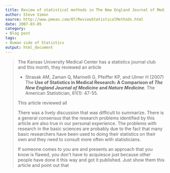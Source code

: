 ```yaml
---
title: Review of statistical methods in The New England Journal of Medicine and Nature Medicine
author: Steve Simon
source: http://www.pmean.com/07/ReviewStatisticalMethods.html
date: 2007-03-05
category:
- Blog post
tags:
- Human side of Statistics 
output: html_document
---
```

> The Kansas University Medical Center has a statistics journal club and
> this month, they reviewed an article
>
> -   Strasak AM, Zaman Q, Marinelli G, Pfeiffer KP, and Ulmer H (2007)
>     The **Use of Statistics in Medical Research: A Comparison of *The
>     New England Journal of Medicine* and *Nature Medicine***. The
>     American Statistician, 61(1): 47-55.
>
> This article reviewed all
>
> There was a lively discussion that was difficult to summarize. There
> is a general consensus that the research problems identified by this
> article are also true in our personal experience. The problems with
> research in the basic sciences are probably due to the fact that many
> basic researchers have been used to doing their statistics on their
> own and they need to consult more often with statisticians.
>
> If someone comes to you are and presents an approach that you know is
> flawed, you don\'t have to acquiesce just because other people have
> done it this way and got it published. Just show them this article and
> point out that
